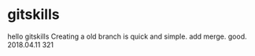 # gitskills
hello gitskills
Creating a old branch is quick and simple.
add merge.
good.
2018.04.11
321
